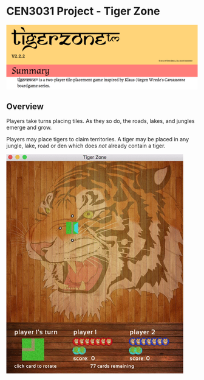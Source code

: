 # CEN3031 Project - Tiger Zone

 ![alt tag](images/descrip.png)

<!--- and
[How To Play](https://github.com/thomas1242/Tiger-Zone/blob/master/Game Rules/TigerZone - Tournament Rules v2.2.pdf)
-->

## Overview

Players take turns placing tiles. As they so do, the roads, lakes, and jungles emerge and grow.

Players may place tigers to claim territories. A tiger may be placed in any jungle, lake, road or den which does *not* already contain a tiger.

 ![alt tag](images/demoCroc_fast.gif)



